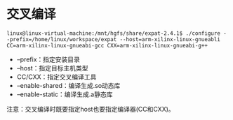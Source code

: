 # 交叉编译

```shell
linux@linux-virtual-machine:/mnt/hgfs/share/expat-2.4.1$ ./configure --prefix=/home/linux/workspace/expat --host=arm-xilinx-linux-gnueabli CC=arm-xilinx-linux-gnueabi-gcc CXX=arm-xilinx-linux-gnueabi-g++
```

- –prefix：指定安装目录
- –host：指定目标主机类型
- CC/CXX：指定交叉编译工具
- –enable-shared：编译生成.so动态库
- –enable-static：编译生成.a静态库



注意：交叉编译时既要指定host也要指定编译器(CC和CXX)。